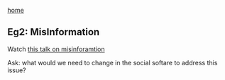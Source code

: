 
[home](/README.md)

## Eg2: MisInformation

Watch [this talk on misinforamtion](https://www.youtube.com/embed/9gzo-1jK-TA)

Ask: what would we need to change in the social softare to address this issue?
